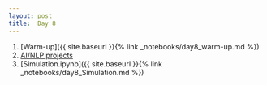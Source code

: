 ```yaml
---
layout: post
title:  Day 8
---
```

1. [Warm-up]({{ site.baseurl }}{% link _notebooks/day8_warm-up.md %})
2. [AI/NLP projects]()
3. [Simulation.ipynb]({{ site.baseurl }}{% link _notebooks/day8_Simulation.md %})
